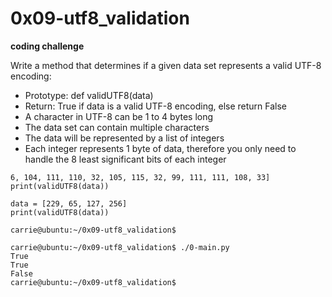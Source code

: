 # 0x09-utf8_validation

**coding challenge**

Write a method that determines if a given data set represents a valid UTF-8 encoding:
- Prototype: def validUTF8(data)
- Return: True if data is a valid UTF-8 encoding, else return False
- A character in UTF-8 can be 1 to 4 bytes long
- The data set can contain multiple characters
- The data will be represented by a list of integers
- Each integer represents 1 byte of data, therefore you only need to handle the 8 least significant bits of each integer

```
6, 104, 111, 110, 32, 105, 115, 32, 99, 111, 111, 108, 33]
print(validUTF8(data))

data = [229, 65, 127, 256]
print(validUTF8(data))

carrie@ubuntu:~/0x09-utf8_validation$
```

```
carrie@ubuntu:~/0x09-utf8_validation$ ./0-main.py
True
True
False
carrie@ubuntu:~/0x09-utf8_validation$
```
